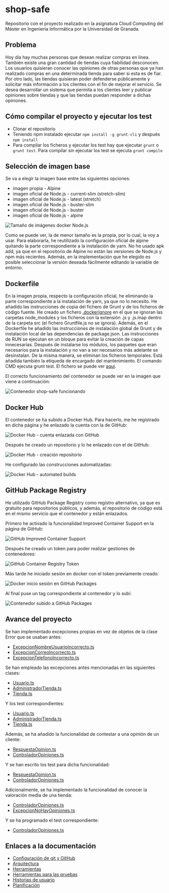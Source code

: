 # shop-safe
Repositorio con el proyecto realizado en la asignatura Cloud Computing del Máster en Ingeniería Informática por la Universidad de Granada.

## Problema
Hoy día hay muchas personas que desean realizar compras en línea. También existe una gran cantidad de tiendas cuya fiabilidad desconocen. Los usuarios quisieran conocer las opiniones de otras personas que ya han realizado compras en una determinada tienda para saber si esta es de fiar. Por otro lado, las tiendas quisieran poder defenderse públicamente y solicitar más información a los clientes con el fin de mejorar el servicio. Se desea desarrollar un sistema que permita a los clientes leer y publicar opiniones sobre tiendas y que las tiendas puedan responder a dichas opiniones.


## Cómo compilar el proyecto y ejecutar los test

* Clonar el repositorio
* Teniendo npm instalado ejecutar `npm install -g grunt-cli` y después `npm install`
* Para compilar los ficheros y ejecutar los test hay que ejecutar `grunt` o `grunt test`. Para compilar sin ejecutar los test se ejecuta `grunt compile`

## Selección de imagen base

Se va a elegir la imagen base entre las siguientes opciones:
* imagen propia - Alpine
* imagen oficial de Node.js - current-slim (stretch-slim)
* imagen oficial de Node.js - latest (stretch)
* imagen oficial de Node.js - buster-slim
* imagen oficial de Node.js - buster
* imagen oficial de Node.js - alpine

![Tamaño de imágenes docker Node.js](docs/imgs/docker-tamanio-imagenes.png)

Como se puede ver, la de menor tamaño es la propia, por lo cual, la voy a usar. Para elaborarla, he reutilizado la configuración oficial de alpine quitando la parte correspondiente a la instalación de yarn. No he usado apk add, ya que en el repositorio de Alpine no están las versiones de Node.js y npm más recientes. Además, en la implementación que he elegido es posible seleccionar la versión deseada fácilmente editando la variable de entorno.

## Dockerfile

En la imagen propia, respecto la configuración oficial, he eliminando la parte correspondiente a la instalación de yarn, ya que no lo necesito. He añadido las instrucciones de copia del fichero de Grunt y de los ficheros de código fuente. He creado un fichero [.dockerignore](.dockerignore) en el que se ignoran las carpetas node_modules y los ficheros con la extensión .js y .js.map dentro de la carpeta src (el fichero Gruntfile.js no se ignora). Además, en el Dockerfile he añadido las instrucciones de instalación global de Grunt y de instalación local de las dependencias de package.json. Las instrucciones de RUN se ejecutan en un bloque para evitar la creación de capas innecesarias. Después de instalarse los módulos, los paquetes que eran necesarios para la instalación y no van a ser necesarios más adelante se desinstalan. De la misma manera, se eliminan los ficheros temporales. Está añadida también la etiqueda de encargado del mantenimiento. El comando CMD ejecuta grunt test. El fichero se puede ver [aquí](Dockerfile).

El correcto funcionamiento del contenedor se puede ver en la imagen que viene a continuación:

![Contenedor shop-safe funcionando](docs/imgs/docker-shop-safe-funcionando.png)

## Docker Hub

El contenedor se ha subido a Docker Hub. Para hacerlo, me he registrado en dicha página y he enlazado la cuenta con la de GitHub:

![Docker Hub - cuenta enlazada con GitHub](docs/imgs/contenedores/docker-hub-enlazado-github.png)

Después he creado un repositorio y lo he enlazado con el de GitHub:

![Docker Hub - creación repositorio](docs/imgs/contenedores/docker-hub-creacion-repositorio.png)

He configurado las construcciones automatizadas:

![Docker Hub - automated builds](docs/imgs/contenedores/docker-hub-automated-builds.png)

## GitHub Package Registry

He utilizado GitHub Package Registry como registro alternativo, ya que es gratuito para repositorios públicos, y además, el repositorio de código está en el mismo servicio que el contenedor y están enlazados.

Primero he activado la funcionalidad Improved Container Support en la página de GitHub:

![GitHub Improved Container Support](docs/imgs/contenedores/github-improved-container-support.png)

Después he creado un token para poder realizar gestiones de contenedores:

![GitHub Container Registry Token](docs/imgs/contenedores/github-token-github-packages.png)

Más tarde he iniciado sesión en docker con el token previamente creado:

![Docker inicio sesión en GitHub Packages](docs/imgs/contenedores/docker-login-github-packages.png)

Al final puse un tag correspondiente al contenedor y lo subí:

![Contenedor subido a GitHub Packages](docs/imgs/contenedores/docker-github-packages-push.png)

## Avance del proyecto

Se han implementado excepciones propias en vez de objetos de la clase Error que se usaban antes:
* [ExcepcionNombreUsuarioIncorrecto.ts](src/ExcepcionNombreUsuarioIncorrecto.ts)
* [ExcepcionCorreoIncorrecto.ts](src/ExcepcionCorreoIncorrecto.ts)
* [ExcepcionTelefonoIncorrecto.ts](src/ExcepcionTelefonoIncorrecto.ts)

Se han empleado las excepciones antes mencionadas en las siguientes clases:
* [Usuario.ts](src/Usuario.ts)
* [AdministradorTienda.ts](src/AdministradorTienda.ts)
* [Tienda.ts](src/Tienda.ts)

Y los test correspondientes:
* [Usuario.ts](src/test/Usuario.ts)
* [AdministradorTienda.ts](src/test/AdministradorTienda.ts)
* [Tienda.ts](src/test/Tienda.ts)

Además, se ha añadido la funcionalidad de contestar a una opinión de un cliente:
* [RespuestaOpinion.ts](src/RespuestaOpinion.ts)
* [ControladorOpiniones.ts](src/ControladorOpiniones.ts)

Y se han escrito los test para dicha funcionalidad:
* [RespuestaOpinion.ts](src/test/RespuestaOpinion.ts)
* [ControladorOpiniones.ts](src/test/ControladorOpiniones.ts)

Adicionalmente, se ha implementado la funcionalidad de conocer la valoración media de una tienda:
* [ControladorOpiniones.ts](src/ControladorOpiniones.ts)
* [ExcepcionNoHayOpiniones.ts](src/ExcepcionNoHayOpiniones.ts)

Y se ha programado el test correspondiente:
* [ControladorOpiniones.ts](src/test/ControladorOpiniones.ts)


## Enlaces a la documentación
* [Configuración de git y GitHub](docs/config-git-github.md)
* [Arquitectura](docs/arquitectura.md)
* [Herramientas](docs/herramientas.md)
* [Herramientas para las pruebas](docs/herramientas-pruebas.md)
* [Historias de usuario](https://github.com/januszewskimar/CC-proyecto/blob/main/docs/historias-usuario.md)
* [Planificación](https://github.com/januszewskimar/CC-proyecto/blob/main/docs/planificacion.md)
